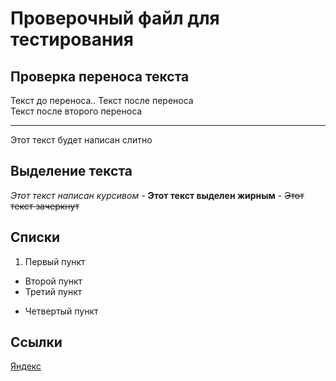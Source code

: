 # Проверочный файл для тестирования

## Проверка переноса текста

Текст до переноса..
Текст после переноса <br>
Текст после второго переноса

---

Этот текст 
будет написан слитно

## Выделение текста

*Этот текст написан курсивом* - **Этот текст выделен жирным** - ~~Этот текст зачеркнут~~

## Списки

1. Первый пункт
* Второй пункт
* Третий пункт
- Четвертый пункт

## Ссылки

[Яндекс](https://www.yandex.ru "Ссылка на Яндекс")